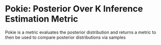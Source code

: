# Pokie: Posterior Over K Inference Estimation Metric

Pokie is a metric evaluates the posterior distribution and returns a metric to then be used to compare posterior distributions via samples
